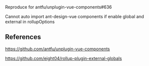 Reproduce for antfu/unplugin-vue-components#636

Cannot auto import ant-design-vue components if enable global and external in rollupOptions

## References

https://github.com/antfu/unplugin-vue-components

https://github.com/eight04/rollup-plugin-external-globals

